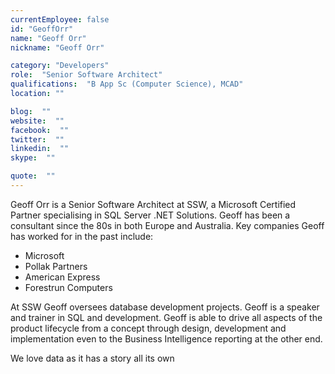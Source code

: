 ```yaml
---
currentEmployee: false
id: "GeoffOrr"
name: "Geoff Orr"
nickname: "Geoff Orr"

category: "Developers"
role:  "Senior Software Architect"
qualifications:  "B App Sc (Computer Science), MCAD"
location: ""

blog:  ""
website:  ""
facebook:  ""
twitter:  ""
linkedin:  ""
skype:  ""

quote:  ""
---
```


Geoff Orr is a Senior Software Architect at SSW, a Microsoft Certified Partner specialising in SQL Server .NET Solutions. Geoff has been a consultant since the 80s in both Europe and Australia. Key companies Geoff has worked for in the past include: 

*   Microsoft
*   Pollak Partners
*   American Express
*   Forestrun Computers


At SSW Geoff oversees database development projects. Geoff is a speaker and trainer in SQL and development. Geoff is able to drive all aspects of the product lifecycle from a concept through design, development and implementation even to the Business Intelligence reporting at the other end.

We love data as it has a story all its own 
